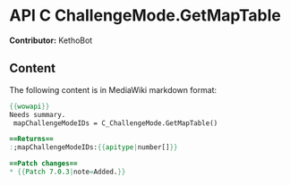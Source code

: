 # API C ChallengeMode.GetMapTable

**Contributor:** KethoBot

## Content

The following content is in MediaWiki markdown format:

```mediawiki
{{wowapi}}
Needs summary.
 mapChallengeModeIDs = C_ChallengeMode.GetMapTable()

==Returns==
:;mapChallengeModeIDs:{{apitype|number[]}}

==Patch changes==
* {{Patch 7.0.3|note=Added.}}
```